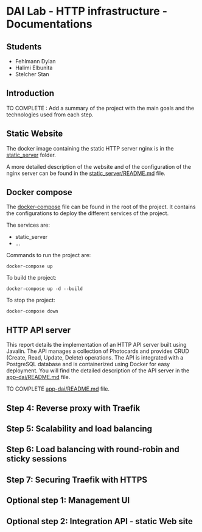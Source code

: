 DAI Lab - HTTP infrastructure - Documentations
=============================

Students
----------
- Fehlmann Dylan
- Halimi Elbunita
- Stelcher Stan

Introduction
----------
TO COMPLETE : Add a summary of the project with the main goals and the technologies used from each step.

Static Website
----------
The docker image containing the static HTTP server nginx is in the [static_server](static_server) folder.

A more detailed description of the website and of the configuration of the nginx server can be found in the [static_server/README.md](static_server/README.md) file.

Docker compose
----------
The [docker-compose](docker-compose.yml) file can be found in the root of the project. It contains the configurations to deploy the different services of the project.

The services are:
- static_server
- ...

Commands to run the project are:
```
docker-compose up

```

To build the project:
```
docker-compose up -d --build 
```


To stop the project:
```
docker-compose down
```


HTTP API server
----------
This report details the implementation of an HTTP API server built using Javalin. The API manages a collection of Photocards and provides CRUD (Create, Read, Update, Delete) operations. The API is integrated with a PostgreSQL database and is containerized using Docker for easy deployment.
You will find the detailed description of the API server in the [app-dai/README.md]([app-dai/README.md) file.

TO COMPLETE [app-dai/README.md]([app-dai/README.md) file.


Step 4: Reverse proxy with Traefik
----------


Step 5: Scalability and load balancing
----------


Step 6: Load balancing with round-robin and sticky sessions
----------


Step 7: Securing Traefik with HTTPS
----------



Optional step 1: Management UI
------------------------------


Optional step 2: Integration API - static Web site
--------------------------------------------------
